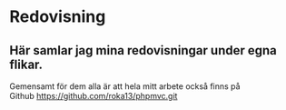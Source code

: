 ﻿Redovisning
====================================

Här samlar jag mina redovisningar under egna flikar.
----------------------------------------------------
Gemensamt för dem alla är att hela mitt arbete också finns på  
 Github https://github.com/roka13/phpmvc.git
